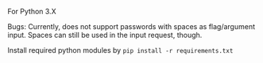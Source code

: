 For Python 3.X

Bugs:
Currently, does not support passwords with spaces as flag/argument input. Spaces can still be used in the input request, though.

Install required python modules by `pip install -r requirements.txt`

